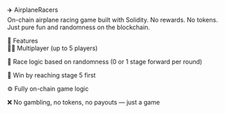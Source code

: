 ✈️ AirplaneRacers   
On-chain airplane racing game built with Solidity. 
No rewards. No tokens. Just pure fun and randomness on the blockchain.    
  
🧩 Features  
👨‍✈️ Multiplayer (up to 5 players)   

🔄 Race logic based on randomness (0 or 1 stage forward per round)

🏁 Win by reaching stage 5 first
   
⚙️ Fully on-chain game logic 
  
❌ No gambling, no tokens, no payouts — just a game  
  

